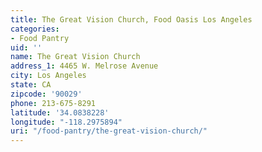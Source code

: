 ```yaml
---
title: The Great Vision Church, Food Oasis Los Angeles
categories:
- Food Pantry
uid: ''
name: The Great Vision Church
address_1: 4465 W. Melrose Avenue
city: Los Angeles
state: CA
zipcode: '90029'
phone: 213-675-8291
latitude: '34.0838228'
longitude: "-118.2975894"
uri: "/food-pantry/the-great-vision-church/"
---
```


